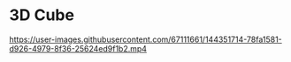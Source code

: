 # 3D Cube
https://user-images.githubusercontent.com/67111661/144351714-78fa1581-d926-4979-8f36-25624ed9f1b2.mp4
